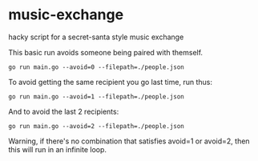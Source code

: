 # music-exchange
hacky script for a secret-santa style music exchange


This basic run avoids someone being paired with themself.
```
go run main.go --avoid=0 --filepath=./people.json
```

To avoid getting the same recipient you go last time, run thus:
```
go run main.go --avoid=1 --filepath=./people.json
```

And to avoid the last 2 recipients:
```
go run main.go --avoid=2 --filepath=./people.json
```

Warning, if there's no combination that satisfies avoid=1 or avoid=2, then this will run in an infinite loop.
